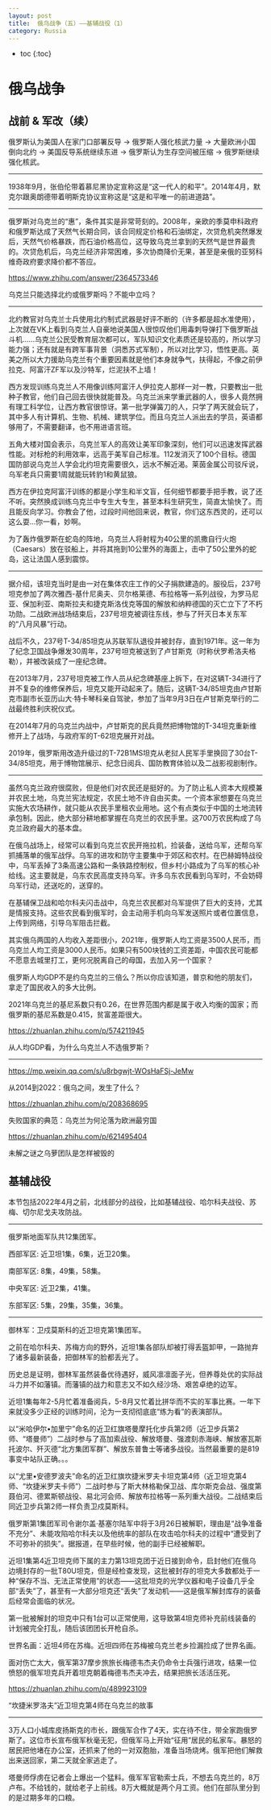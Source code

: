 ```yaml
---
layout: post
title:  俄乌战争（五）——基辅战役（1）
category: Russia 
---
```


* toc
{:toc}

# 俄乌战争

## 战前 & 军改（续）

俄罗斯认为美国人在家门口部署反导 → 俄罗斯人强化核武力量 → 大量欧洲小国倒向北约 → 美国反导系统继续东进 → 俄罗斯认为生存空间被压缩 → 俄罗斯继续强化核武。

---

1938年9月，张伯伦带着慕尼黑协定宣称这是“这一代人的和平”。2014年4月，默克尔跟奥朗德带着明斯克协议宣称这是“这是和平唯一的前进道路”。

---

俄罗斯对乌克兰的“惠”，条件其实是非常苛刻的。2008年，亲欧的季莫申科政府和俄罗斯达成了天然气长期合同，该合同规定价格和石油绑定，次贷危机突然爆发后，天然气价格暴跌，而石油价格高位，这导致乌克兰拿到的天然气是世界最贵的。次贷危机后，乌克兰经济非常困难，多次协商降价无果，甚至是亲俄的亚努科维奇政府要求降价都不答应。

https://www.zhihu.com/answer/2364573346

乌克兰只能选择北约或俄罗斯吗？不能中立吗？

---

北约教官对乌克兰士兵使用北约制式武器是好评不断的（许多都是超水准使用），上次就在VK上看到乌克兰人自豪地说美国人很惊叹他们用毒刺导弹打下俄罗斯战斗机……乌克兰公民受教育层次都可以，军队知识文化素质还是较高的，所以学习能力强；还有就是有跨军事背景（洞悉苏式军制），所以对比学习，悟性更高。英美之所以大力援助乌克兰有个重要因素就是他们本身就争气，扶得起，不像之前伊拉克、阿富汗ZF军以及沙特军，烂泥扶不上墙！

西方发现训练乌克兰人不用像训练阿富汗人伊拉克人那样一对一教，只要教出一批种子教官，他们自己回去很快就能普及。乌克兰派来学重武器的人，很多人竟然拥有理工科学位，让西方教官很惊讶。第一批学弹簧刀的人，只学了两天就会玩了，其中多人有计算机、生物、机械、建筑学位。而且乌克兰人派出去的学员，英语都够用了，不需要翻译，也不用进语言班。

五角大楼对国会表示，乌克兰军人的高效让美军印象深刻，他们可以迅速发挥武器性能。对标枪的利用效率，远高于美军自己标准。112发消灭了100个目标。德国国防部说乌克兰人学会北约坦克需要很久，远水不解近渴。莱茵金属公司驳斥说，乌军老兵只需要1周就能玩转豹1和黄鼠狼。

西方在伊拉克阿富汗训练的都是小学生和半文盲，任何细节都要手把手教，说了还不听。突然换成训练乌克兰中专生大专生，甚至本科生研究生，简直太愉快了。而且能反向学习。你教会了他，过段时间他回来说，教官，你们这东西灵的，还可以这么耍...你一看，妙啊。

为了轰炸俄罗斯在蛇岛的阵地，乌克兰人将射程为40公里的凯撒自行火炮（Caesars）放在驳船上，并将其拖到10公里外的海面上，击中了50公里外的蛇岛，这让法国人感到震惊。

---

据介绍，该坦克当时是由一对在集体农庄工作的父子捐款建造的。服役后，237号坦克参加了两次雅西-基什尼奥夫、贝尔格莱德、布拉格等一系列战役，为罗马尼亚、保加利亚、南斯拉夫和捷克斯洛伐克等国的解放和纳粹德国的灭亡立下了不朽功勋。二战欧洲战场结束后，237号坦克被调往东线，参与了歼灭日本关东军的“八月风暴”行动。

战后不久，237号T-34/85坦克从苏联军队退役并被封存，直到1971年。这一年为了纪念卫国战争爆发30周年，237号坦克被送到了卢甘斯克（时称伏罗希洛夫格勒），并被改装成了一座纪念碑。

在2013年7月，237号坦克被工作人员从纪念碑基座上拆下，在对这辆T-34进行了并不复杂的维修保养后，坦克又能开动起来了。随后，这辆T-34/85坦克由卢甘斯克市副市长亚历山大·特卡琴科亲自驾驶，参加了当年9月3日在卢甘斯克举行的二战最终胜利庆祝仪式。

在2014年7月的乌克兰内战中，卢甘斯克的民兵竟然把博物馆的T-34坦克重新维修开上了战场，与政府军的T-62坦克展开对战。

2019年，俄罗斯用改造升级过的T-72B1MS坦克从老挝人民军手里换回了30台T-34/85坦克，用于博物馆展示、纪念日阅兵、国防教育体验以及二战影视剧制作。

---

虽然乌克兰政府很腐败，但是他们对农民还是挺好的。为了防止私人资本大规模兼并农民土地，乌克兰宪法规定，农民土地不许自由买卖。一个资本家想要在乌克兰实施大农场耕作，就只能从农民手里租农业用地。这个有点类似于中国的土地流转承包制。因此，绝大部分耕地都掌握在乌克兰的农民手里。这700万农民构成了乌克兰政府最大的基本盘。

在俄乌战场上，经常可以看到乌克兰农民开拖拉机，捡装备，送给乌军，还帮乌军抓捕落单的俄军战俘。乌军的进攻和防守主要集中于郊区和农村。在巴赫姆特战役中，乌军丢掉了3条高速公路和一条铁路控制权，但乡村小路成为了乌军的核心补给线。这主要就是，乌东农民高度支持乌军。许多乌东农民看到乌军时，不会妨碍乌军行动，还送吃的，送穿的。

在基辅保卫战和哈尔科夫闪击战中，乌克兰农民都对乌军提供了巨大的支持，尤其是情报支持。这些农民看到俄军时，会主动用手机向乌军发送照片或者位置信息，上传到网络，引导乌军阻击拦截。

其实俄乌两国的人均收入差距很小，2021年，俄罗斯人均工资是3500人民币，而乌克兰人均工资是3000人民币。如果只有500块钱的工资差距，中国农民可能都不愿意去城里打工，更何况脱离自己的母国，去加入另一个国家？

俄罗斯人均GDP不是约乌克兰的三倍么？所以你应该知道，普京和他的朋友们，拿走了国民收入的多大比例。

2021年乌克兰的基尼系数只有0.26，在世界范围内都是属于收入均衡的国家；而俄罗斯的基尼系数是0.415，贫富差距很大。

https://zhuanlan.zhihu.com/p/574211945

从人均GDP看，为什么乌克兰人不选俄罗斯？

---

https://mp.weixin.qq.com/s/u8rbgwjt-WOsHaFSj-JeMw

从2014到2022：俄乌之间，发生了什么？

https://zhuanlan.zhihu.com/p/208368695

失败国家的典范：乌克兰为何沦落为欧洲最穷国

https://zhuanlan.zhihu.com/p/621495404

未解之谜之乌萝团队是怎样被毁的

## 基辅战役

本节包括2022年4月之前，北线部分的战役，比如基辅战役、哈尔科夫战役、苏梅、切尔尼戈夫攻防战。

---

俄罗斯地面军队共12集团军。

西部军区: 近卫坦1集，6集，近卫20集。

南部军区: 8集，49集，58集。

中央军区: 近卫2集，41集。

东部军区: 5集，29集，35集，36集。

---

御林军：卫戍莫斯科的近卫坦克第1集团军。

之前在哈尔科夫、苏梅方向的野外，近坦1集各部队却被打得丢盔卸甲，一路抛弃了诸多最新装备，把御林军的脸都丢光了。

历史总是证明，御林军虽然装备优待遇好，威风凛凛面子光，但养尊处优的实际战斗力并不如藩镇。而藩镇的战力和意志又不如久经沙场、艰苦卓绝的边军。

近坦1集每年2-5月忙着准备阅兵，5-8月又忙着比拼华而不实的军事比赛。一年下来就没多少正经的训练时间，沦为一支彻彻底底“练为看”的表演部队。

以“米哈伊尔•加里宁”命名的近卫红旗塔曼摩托化步兵第2师（近卫步兵第2师、“塔曼师”）二战时参与了高加索战役、解放塔曼、强渡刻赤海峡、解放塞瓦斯托波尔、歼灭德“北方集团军群”、解放东普鲁士等诸多战役。当然最重要的是819事变中站队正确。。。

以“尤里•安德罗波夫”命名的近卫红旗坎捷米罗夫卡坦克第4师（近卫坦克第4师、“坎捷米罗夫卡师”）二战时参与了斯大林格勒保卫战、库尔斯克会战、强度第聂伯河、德累斯顿战役、易北河会师、解放布拉格等一系列重大战役。二战结束后同近卫步兵第2师一样负责卫戍莫斯科。

俄罗斯第1集团军司令谢尔盖·基塞尔陆军中将于3月26日被解职，理由是“战争准备不充分”、未能攻陷哈尔科夫以及他统率的部队在攻击哈尔科夫的过程中“遭受到了不可弥补的损失”。据报道，在早些时候，他的副手已经被解职。

近坦1集第4近卫坦克师下属的主力第13坦克团于近日接到命令，启封他们在俄乌边境封存的一批T80U坦克，但是经检查发现，这批被封存的坦克大多数都处于一种“保存不当、无法正常使用”的状态——这批坦克的光学仪器和电子设备几乎全部“丢失”了，甚至有一大部分坦克还“丢失”了发动机——这是俄军解封库存的装备后经常会面临的状况。

第一批被解封的坦克中只有1台可以正常使用，这导致第4坦克师补充前线装备的计划被完全打乱，随后该团团长开枪自杀。

世界名画：近坦4师在苏梅。近坦四师在苏梅被乌克兰老乡捡漏捡成了世界名画。

面对伤亡太大，俄军第37摩步旅旅长梅德韦杰夫仍命令士兵强行进攻，结果一位愤怒的俄军坦克兵开着坦克朝着梅德韦杰夫冲去，结果把旅长活活压死。

https://zhuanlan.zhihu.com/p/489923109

“坎捷米罗洛夫”近卫坦克第4师在乌克兰的故事

---

3万人口小城库皮扬斯克的市长，跟俄军合作了4天，实在待不住，带全家跑俄罗斯了。这位市长宣布俄军秋毫无犯，但俄军马上开始“征用”居民的私家车。暴怒的居民把他堵在办公室，还抓来了他的一对双胞胎，准备当场烧烤。俄军把他们解救出来送回家，第二天就全家逃走了。

塔曼师俘虏在记者会上爆出一个猛料。俄军军官勒索士兵，不想去乌克兰的，8万卢布。不给钱的，就给老子上前线。8万大概就是两个月工资。他们在部队里分到的是过期多年的口粮。
